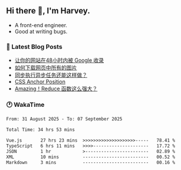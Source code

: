 ## Hi there 👋, I'm Harvey.

- A front-end engineer.
- Good at writing bugs.

### 📖 Latest Blog Posts
<!-- BLOG-POST-LIST:START -->
- [让你的网站在48小时内被 Google 收录](https://blog.izou.top/posts/google-index-script/)
- [如何下载网页中所有的图片](https://blog.izou.top/posts/download-page-img/)
- [同步执行异步任务还能这样做？](https://blog.izou.top/posts/sync-executed/)
- [CSS Anchor Position](https://blog.izou.top/posts/css-anchor/)
- [Amazing！Reduce 函数这么强大？](https://blog.izou.top/posts/reduce-usage/)
<!-- BLOG-POST-LIST:END -->

### 🕐 WakaTime
<!--START_SECTION:waka-->

```txt
From: 31 August 2025 - To: 07 September 2025

Total Time: 34 hrs 53 mins

Vue.js       27 hrs 23 mins  >>>>>>>>>>>>>>>>>>>>-----   78.41 %
TypeScript   6 hrs 11 mins   >>>>---------------------   17.72 %
JSON         1 hr            >------------------------   02.89 %
XML          10 mins         -------------------------   00.52 %
Markdown     3 mins          -------------------------   00.16 %
```

<!--END_SECTION:waka-->
